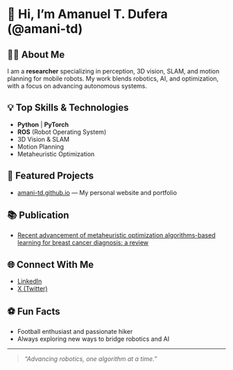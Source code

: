 # 👋 Hi, I’m Amanuel T. Dufera (@amani-td)

## 🧑‍🔬 About Me
I am a **researcher** specializing in perception, 3D vision, SLAM, and motion planning for mobile robots. My work blends robotics, AI, and optimization, with a focus on advancing autonomous systems.

## 💡 Top Skills & Technologies
- **Python** | **PyTorch**
- **ROS** (Robot Operating System)
- 3D Vision & SLAM
- Motion Planning
- Metaheuristic Optimization

## 🚀 Featured Projects

- [amani-td.github.io](https://github.com/amani-td/amani-td.github.io) — My personal website and portfolio

## 📚 Publication
- [Recent advancement of metaheuristic optimization algorithms-based learning for breast cancer diagnosis: a review](https://www.researchgate.net/publication/392931999_Recent_advancement_of_metaheuristic_optimization_algorithms-based_learning_for_breast_cancer_diagnosis_a_review)

## 🌐 Connect With Me
- [LinkedIn](https://www.linkedin.com/in/emmanueldufera/)
- [X (Twitter)](https://x.com/dufera_ama36621)

## ⚽ Fun Facts
- Football enthusiast and passionate hiker
- Always exploring new ways to bridge robotics and AI

---

> *“Advancing robotics, one algorithm at a time.”*
